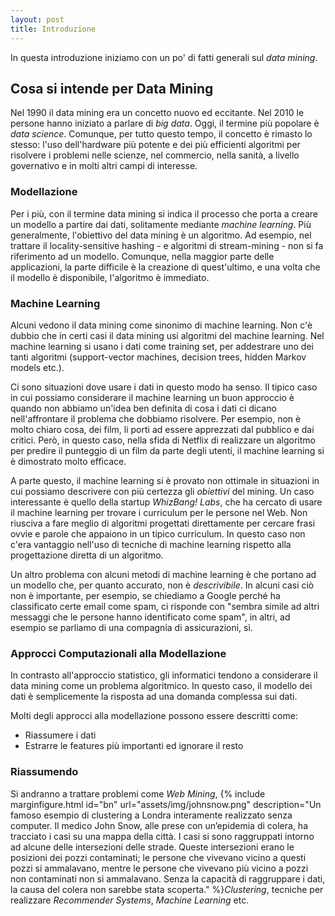 ```yaml
---
layout: post
title: Introduzione
---
```


In questa introduzione iniziamo con un po' di fatti generali sul *data mining*.

## Cosa si intende per Data Mining

Nel 1990 il data mining era un concetto nuovo ed eccitante. Nel 2010 le persone hanno iniziato a parlare di *big data*. Oggi, il termine più popolare è *data science*. Comunque, per tutto questo tempo, il concetto è rimasto lo stesso: l'uso dell'hardware più potente e dei più efficienti algoritmi per risolvere i problemi nelle scienze, nel commercio, nella sanità, a livello governativo e in molti altri campi di interesse.

### Modellazione

Per i più, con il termine data mining si indica il processo che porta a creare un modello a partire dai dati, solitamente mediante *machine learning*. Più generalmente, l'obiettivo del data mining è un algoritmo. Ad esempio, nel trattare il locality-sensitive hashing - e algoritmi di stream-mining - non si fa riferimento ad un modello. Comunque, nella maggior parte delle applicazioni, la parte difficile è la creazione di quest'ultimo, e una volta che il modello è disponibile, l'algoritmo è immediato.

### Machine Learning 

Alcuni vedono il data mining come sinonimo di machine learning. Non c'è dubbio che in certi casi il data mining usi algoritmi del machine learning. Nel machine learning si usano i dati come training set, per addestrare uno dei tanti algoritmi (support-vector machines, decision trees, hidden Markov models etc.). 

Ci sono situazioni dove usare i dati in questo modo ha senso. Il tipico caso in cui possiamo considerare il machine learning un buon approccio è quando non abbiamo un'idea ben definita di cosa i dati ci dicano nell'affrontare il problema che dobbiamo risolvere. Per esempio, non è molto chiaro cosa, dei film, li porti ad essere apprezzati dal pubblico e dai critici. Però, in questo caso, nella sfida di Netflix di realizzare un algoritmo per predire il punteggio di un film da parte degli utenti, il machine learning si è dimostrato molto efficace.

A parte questo, il machine learning si è provato non ottimale in situazioni in cui possiamo descrivere con più certezza gli *obiettivi* del mining. Un caso interessante è quello della startup *WhizBang! Labs*, che ha cercato di usare il machine learning per trovare i curriculum per le persone nel Web. Non riusciva a fare meglio di algoritmi progettati direttamente per cercare frasi ovvie e parole che appaiono in un tipico curriculum. In questo caso non c'era vantaggio nell'uso di tecniche di machine learning rispetto alla progettazione diretta di un algoritmo. 

Un altro problema con alcuni metodi di machine learning è che portano ad un modello che, per quanto accurato, non è *descrivibile*. In alcuni casi ciò non è importante, per esempio, se chiediamo a Google perché ha classificato certe email come spam, ci risponde con "sembra simile ad altri messaggi che le persone hanno identificato come spam", in altri, ad esempio se parliamo di una compagnia di assicurazioni, sì. 

### Approcci Computazionali alla Modellazione

In contrasto all'approccio statistico, gli informatici tendono a considerare il data mining come un problema algoritmico. In questo caso, il modello dei dati è semplicemente la risposta ad una domanda complessa sui dati.

Molti degli approcci alla modellazione possono essere descritti come:

- Riassumere i dati
- Estrarre le features più importanti ed ignorare il resto

### Riassumendo 

Si andranno a trattare problemi come *Web Mining*, {% include marginfigure.html id="bn" url="assets/img/johnsnow.png" description="Un famoso esempio di clustering a Londra interamente realizzato senza computer. Il medico John Snow, alle prese con
un’epidemia di colera, ha tracciato i casi su una mappa della città. I casi si sono raggruppati intorno ad alcune delle intersezioni delle strade. Queste intersezioni erano le posizioni dei pozzi contaminati; le persone che vivevano vicino a questi pozzi si ammalavano, mentre le persone che vivevano più vicino a pozzi non contaminati non si ammalavano. Senza la capacità di raggruppare i dati, la causa del colera non sarebbe stata scoperta." %}*Clustering*, tecniche per realizzare *Recommender Systems*, *Machine Learning* etc.
